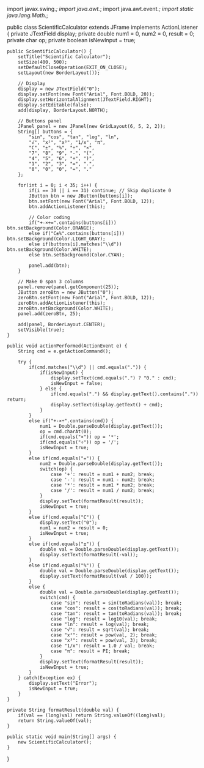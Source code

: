 import javax.swing.*;
import java.awt.*;
import java.awt.event.*;
import static java.lang.Math.*;

public class ScientificCalculator extends JFrame implements ActionListener {
    private JTextField display;
    private double num1 = 0, num2 = 0, result = 0;
    private char op;
    private boolean isNewInput = true;
    
    public ScientificCalculator() {
        setTitle("Scientific Calculator");
        setSize(400, 500);
        setDefaultCloseOperation(EXIT_ON_CLOSE);
        setLayout(new BorderLayout());
        
        // Display
        display = new JTextField("0");
        display.setFont(new Font("Arial", Font.BOLD, 20));
        display.setHorizontalAlignment(JTextField.RIGHT);
        display.setEditable(false);
        add(display, BorderLayout.NORTH);
        
        // Buttons panel
        JPanel panel = new JPanel(new GridLayout(6, 5, 2, 2));
        String[] buttons = {
            "sin", "cos", "tan", "log", "ln",
            "√", "x²", "x³", "1/x", "π",
            "C", "±", "%", "÷", "×",
            "7", "8", "9", "-", "(",
            "4", "5", "6", "+", ")",
            "1", "2", "3", "=", ".",
            "0", "0", "0", "=", "."
        };
        
        for(int i = 0; i < 35; i++) {
            if(i == 30 || i == 31) continue; // Skip duplicate 0
            JButton btn = new JButton(buttons[i]);
            btn.setFont(new Font("Arial", Font.BOLD, 12));
            btn.addActionListener(this);
            
            // Color coding
            if("+-×÷=".contains(buttons[i])) btn.setBackground(Color.ORANGE);
            else if("C±%".contains(buttons[i])) btn.setBackground(Color.LIGHT_GRAY);
            else if(buttons[i].matches("\\d")) btn.setBackground(Color.WHITE);
            else btn.setBackground(Color.CYAN);
            
            panel.add(btn);
        }
        
        // Make 0 span 3 columns
        panel.remove(panel.getComponent(25));
        JButton zeroBtn = new JButton("0");
        zeroBtn.setFont(new Font("Arial", Font.BOLD, 12));
        zeroBtn.addActionListener(this);
        zeroBtn.setBackground(Color.WHITE);
        panel.add(zeroBtn, 25);
        
        add(panel, BorderLayout.CENTER);
        setVisible(true);
    }
    
    public void actionPerformed(ActionEvent e) {
        String cmd = e.getActionCommand();
        
        try {
            if(cmd.matches("\\d") || cmd.equals(".")) {
                if(isNewInput) {
                    display.setText(cmd.equals(".") ? "0." : cmd);
                    isNewInput = false;
                } else {
                    if(cmd.equals(".") && display.getText().contains(".")) return;
                    display.setText(display.getText() + cmd);
                }
            }
            else if("+-×÷".contains(cmd)) {
                num1 = Double.parseDouble(display.getText());
                op = cmd.charAt(0);
                if(cmd.equals("×")) op = '*';
                if(cmd.equals("÷")) op = '/';
                isNewInput = true;
            }
            else if(cmd.equals("=")) {
                num2 = Double.parseDouble(display.getText());
                switch(op) {
                    case '+': result = num1 + num2; break;
                    case '-': result = num1 - num2; break;
                    case '*': result = num1 * num2; break;
                    case '/': result = num1 / num2; break;
                }
                display.setText(formatResult(result));
                isNewInput = true;
            }
            else if(cmd.equals("C")) {
                display.setText("0");
                num1 = num2 = result = 0;
                isNewInput = true;
            }
            else if(cmd.equals("±")) {
                double val = Double.parseDouble(display.getText());
                display.setText(formatResult(-val));
            }
            else if(cmd.equals("%")) {
                double val = Double.parseDouble(display.getText());
                display.setText(formatResult(val / 100));
            }
            else {
                double val = Double.parseDouble(display.getText());
                switch(cmd) {
                    case "sin": result = sin(toRadians(val)); break;
                    case "cos": result = cos(toRadians(val)); break;
                    case "tan": result = tan(toRadians(val)); break;
                    case "log": result = log10(val); break;
                    case "ln": result = log(val); break;
                    case "√": result = sqrt(val); break;
                    case "x²": result = pow(val, 2); break;
                    case "x³": result = pow(val, 3); break;
                    case "1/x": result = 1.0 / val; break;
                    case "π": result = PI; break;
                }
                display.setText(formatResult(result));
                isNewInput = true;
            }
        } catch(Exception ex) {
            display.setText("Error");
            isNewInput = true;
        }
    }
    
    private String formatResult(double val) {
        if(val == (long)val) return String.valueOf((long)val);
        return String.valueOf(val);
    }
    
    public static void main(String[] args) {
        new ScientificCalculator();
    }
}
